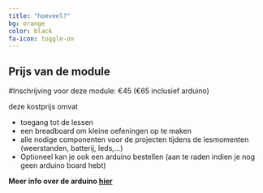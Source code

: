 ```yaml
---
title: "hoeveel?"
bg: orange
color: black
fa-icon: toggle-on
---
```


## Prijs van de module

#Inschrijving voor deze module: €45  (€65 inclusief arduino)

deze kostprijs omvat 

- toegang tot de lessen
- een breadboard om kleine oefeningen op te maken
- alle nodige componenten voor de projecten tijdens de lesmomenten (weerstanden, batterij, leds,...)
- Optioneel kan je ook een arduino bestellen (aan te raden indien je nog geen arduino board hebt)



**Meer info over de arduino [hier](#arduino)**


